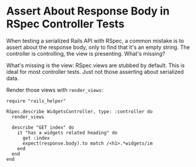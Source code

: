 # Assert About Response Body in RSpec Controller Tests

When testing a serialized Rails API with RSpec, a common mistake is to assert
about the response body, only to find that it's an empty string. The controller
is controlling, the view is presenting. What's missing?

What's missing is the view: RSpec views are stubbed by default. This is ideal for most
controller tests. Just not those asserting about serialized data.

Render those views with `render_views`:

```ruby{4}
require "rails_helper"

RSpec.describe WidgetsController, type: :controller do
  render_views

  describe "GET index" do
    it "has a widgets related heading" do
      get :index
      expect(response.body).to match /<h1>.*widgets/im
    end
  end
end
```
